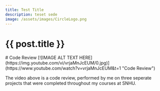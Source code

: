 ```yaml
---
title: Test Title
description: teset sede
image: /assets/images/CircleLogo.png
---
```

<p><h1>{{ post.title }}</h1></p>
# Code Review
[![IMAGE ALT TEXT HERE](https://img.youtube.com/vi/vrjaMnJcEUM/0.jpg)](https://www.youtube.com/watch?v=vrjaMnJcEUM&t=1 "Code Review")

The video above is a code review, performed by me on three seperate projects that were completed throughout my courses at SNHU.
